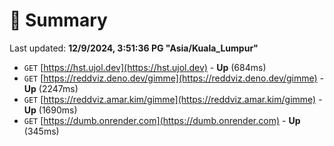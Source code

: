 # 📖 Summary
Last updated: **12/9/2024, 3:51:36 PG "Asia/Kuala_Lumpur"**

- `GET` [https://hst.ujol.dev](https://hst.ujol.dev) - **Up** (684ms)
- `GET` [https://reddviz.deno.dev/gimme](https://reddviz.deno.dev/gimme) - **Up** (2247ms)
- `GET` [https://reddviz.amar.kim/gimme](https://reddviz.amar.kim/gimme) - **Up** (1690ms)
- `GET` [https://dumb.onrender.com](https://dumb.onrender.com) - **Up** (345ms)
